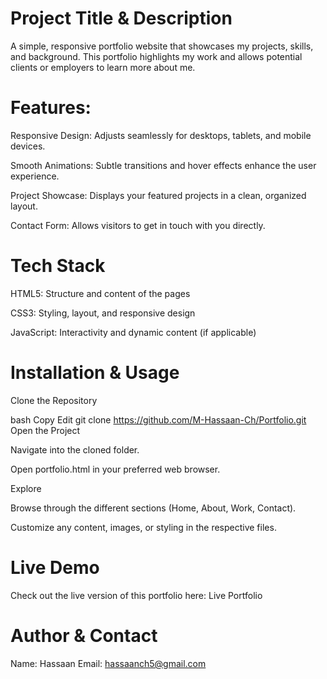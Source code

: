# Project Title & Description
A simple, responsive portfolio website that showcases my projects, skills, and background. This portfolio highlights my work and allows potential clients or employers to learn more about me.

# Features:
Responsive Design: Adjusts seamlessly for desktops, tablets, and mobile devices.

Smooth Animations: Subtle transitions and hover effects enhance the user experience.

Project Showcase: Displays your featured projects in a clean, organized layout.

Contact Form: Allows visitors to get in touch with you directly.

# Tech Stack
HTML5: Structure and content of the pages

CSS3: Styling, layout, and responsive design

JavaScript: Interactivity and dynamic content (if applicable)

# Installation & Usage
Clone the Repository

bash
Copy
Edit
git clone https://github.com/M-Hassaan-Ch/Portfolio.git
Open the Project

Navigate into the cloned folder.

Open portfolio.html in your preferred web browser.

Explore

Browse through the different sections (Home, About, Work, Contact).

Customize any content, images, or styling in the respective files.

# Live Demo
Check out the live version of this portfolio here:
Live Portfolio

# Author & Contact
Name: Hassaan
Email: hassaanch5@gmail.com
